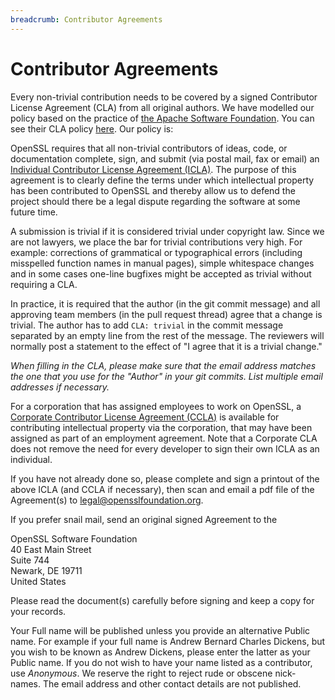 ```yaml
---
breadcrumb: Contributor Agreements
---
```

# Contributor Agreements

Every non-trivial contribution needs to be covered by a signed
Contributor License Agreement (CLA) from all original authors. We have
modelled our policy based on the practice of [the Apache Software
Foundation](https://www.apache.org). You can see their CLA policy
[here](https://www.apache.org/licenses/#clas). Our policy is:

OpenSSL requires that all non-trivial contributors of ideas, code, or
documentation complete, sign, and submit (via postal mail, fax or email)
an [Individual Contributor License Agreement (ICLA)](openssl_icla.pdf).
The purpose of this agreement is to clearly define the terms under which
intellectual property has been contributed to OpenSSL and thereby allow
us to defend the project should there be a legal dispute regarding the
software at some future time.

A submission is trivial if it is considered trivial under copyright law.
Since we are not lawyers, we place the bar for trivial contributions
very high. For example: corrections of grammatical or typographical
errors (including misspelled function names in manual pages), simple
whitespace changes and in some cases one-line bugfixes might be accepted
as trivial without requiring a CLA.

In practice, it is required that the author (in the git commit message)
and all approving team members (in the pull request thread) agree that a
change is trivial. The author has to add `CLA: trivial` in the commit
message separated by an empty line from the rest of the message. The
reviewers will normally post a statement to the effect of "I agree that
it is a trivial change."

*When filling in the CLA, please make sure that the email address
matches the one that you use for the "Author" in your git commits.
List multiple email addresses if necessary.*

For a corporation that has assigned employees to work on OpenSSL, a
[Corporate Contributor License Agreement (CCLA)](openssl_ccla.pdf) is
available for contributing intellectual property via the corporation,
that may have been assigned as part of an employment agreement. Note
that a Corporate CLA does not remove the need for every developer to
sign their own ICLA as an individual.

If you have not already done so, please complete and sign a printout of
the above ICLA (and CCLA if necessary), then scan and email a pdf file
of the Agreement(s) to <legal@opensslfoundation.org>.

If you prefer snail mail, send an original signed Agreement to the

OpenSSL Software Foundation\
40 East Main Street\
Suite 744\
Newark, DE 19711\
United States

Please read the document(s) carefully before signing and keep a copy for
your records.

Your Full name will be published unless you provide an alternative
Public name. For example if your full name is Andrew Bernard Charles
Dickens, but you wish to be known as Andrew Dickens, please enter the
latter as your Public name. If you do not wish to have your name listed
as a contributor, use *Anonymous*. We reserve the right to reject rude
or obscene nick-names. The email address and other contact details are
not published.
